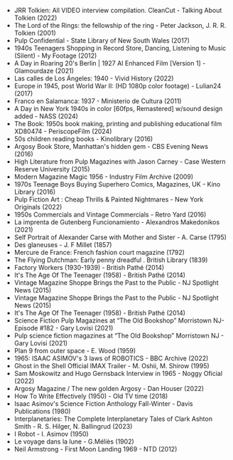 * JRR Tolkien: All VIDEO interview compilation. CleanCut - Talking About Tolkien (2022)
* The Lord of the Rings: the fellowship of the ring - Peter Jackson, J. R. R. Tolkien (2001)
* Pulp Confidential - State Library of New South Wales (2017)
* 1940s Teenagers Shopping in Record Store, Dancing, Listening to Music (Silent) - My Footage (2012)
* A Day in Roaring 20's Berlin | 1927 AI Enhanced Film [Version 1] - Glamourdaze (2021)
* Las calles de Los Ángeles: 1940 - Vivid History (2022)
* Europe in 1945, post World War II: (HD 1080p color footage) - Lulian24 (2017)
* Franco en Salamanca: 1937 - Ministerio de Cultura (2011)
* A Day in New York 1940s in color [60fps, Remastered] w/sound design added - NASS (2024)
* The Book: 1950s book making, printing and publishing educational film XD80474 - PeriscopeFilm (2024)
* 50s children reading books - Kinolibrary (2016)
* Argosy Book Store, Manhattan's hidden gem - CBS Evening News (2016)
* High Literature from Pulp Magazines with Jason Carney - Case Western Reserve University (2015)
* Modern Magazine Magic 1956 - Industry Film Archive (2009)
* 1970s Teenage Boys Buying Superhero Comics, Magazines, UK - Kino Library (2016)
* Pulp Fiction Art : Cheap Thrills & Painted Nightmares - New York Originals (2022)
* 1950s Commercials and Vintage Commercials - Retro Yard (2016)
* La imprenta de Gutenberg Funcionamiento - Alexandros Makedonikos (2021)
* Self Portrait of Alexander Carse with Mother and Sister - A. Carse (1795)
* Des glaneuses - J. F Millet (1857)
* Mercure de France: French fashion court magazine (1792)
* The Flying Dutchman: Early penny dreadful . British Library (1839)
* Factory Workers (1930-1939) - British Pathé (2014)
* It's The Age Of The Teenager (1958) - British Pathé (2014)
* Vintage Magazine Shoppe Brings the Past to the Public - NJ Spotlight News (2015)
* Vintage Magazine Shoppe Brings the Past to the Public - NJ Spotlight News (2015)
* It's The Age Of The Teenager (1958) - British Pathé (2014)
* Science Fiction Pulp Magazines at “The Old Bookshop” Morristown NJ- Episode #182 - Gary Lovisi (2021)
* Pulp science fiction magazines at “The Old Bookshop” Morristown NJ - Gary Lovisi (2021)
* Plan 9 from outer space - E. Wood (1959)
* 1965: ISAAC ASIMOV's 3 laws of ROBOTICS - BBC Archive (2022)
* Ghost in the Shell Official IMAX Trailer - M. Oshii, M. Shirow (1995)
* Sam Moskowitz and Hugo Gernsback Interview in 1965 - Noggy Oficial (2022)
* Argosy Magazine / The new golden Argosy - Dan Houser (2022)
* How To Write Effectively (1950) - Old TV time (2018)
* Isaac Asimov's Science Fiction Anthology Fall-Winter - Davis Publications (1980)
* Interplanetaries: The Complete Interplanetary Tales of Clark Ashton Smith - R. S. Hilger, N. Ballingrud (2023)
* I Robot - I. Asimov (1950)
* Le voyage dans la lune - G.Méliès (1902)
* Neil Armstrong - First Moon Landing 1969 - NTD (2012)
